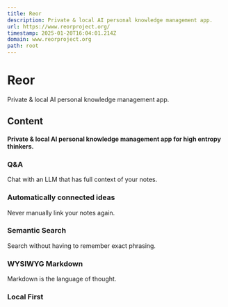 ```yaml
---
title: Reor
description: Private & local AI personal knowledge management app.
url: https://www.reorproject.org/
timestamp: 2025-01-20T16:04:01.214Z
domain: www.reorproject.org
path: root
---
```


# Reor


Private & local AI personal knowledge management app.


## Content

#### Private & local AI personal knowledge management app for high entropy thinkers.

### Q&A

Chat with an LLM that has full context of your notes.

### Automatically connected ideas

Never manually link your notes again.

### Semantic Search

Search without having to remember exact phrasing.

### WYSIWYG Markdown

Markdown is the language of thought.

### Local First

LLMs, Embedding Models, Vector database. Everything runs and stores locally.

### Writing Assistant

Write with the world's first local writing assistant.

Your browser does not support the video tag.

### Trusted by individuals who may have heard of these companies

## Metadata

```json
{
  "title": "Reor",
  "description": "Private & local AI personal knowledge management app.",
  "url": "https://www.reorproject.org/",
  "content": "#### Private & local AI personal knowledge management app for high entropy thinkers.\n\n### Q&A\n\nChat with an LLM that has full context of your notes.\n\n### Automatically connected ideas\n\nNever manually link your notes again.\n\n### Semantic Search\n\nSearch without having to remember exact phrasing.\n\n### WYSIWYG Markdown\n\nMarkdown is the language of thought.\n\n### Local First\n\nLLMs, Embedding Models, Vector database. Everything runs and stores locally.\n\n### Writing Assistant\n\nWrite with the world's first local writing assistant.\n\nYour browser does not support the video tag.\n\n### Trusted by individuals who may have heard of these companies",
  "usage": {
    "tokens": 124
  }
}
```
